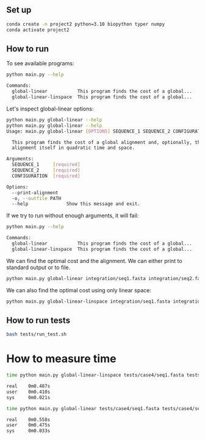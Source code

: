 

## Set up

``` bash
conda create -n project2 python=3.10 biopython typer numpy
conda activate project2
```

## How to run

To see available programs: 
``` bash
python main.py --help

Commands:
  global-linear           This program finds the cost of a global...
  global-linear-linspace  This program finds the cost of a global...
```

Let's inspect global-linear options:

``` bash
python main.py global-linear --help
python main.py global-linear --help
Usage: main.py global-linear [OPTIONS] SEQUENCE_1 SEQUENCE_2 CONFIGURATION

  This program finds the cost of a global alignment and, optionally, the
  alignment itself in quadratic time and space.

Arguments:
  SEQUENCE_1     [required]
  SEQUENCE_2     [required]
  CONFIGURATION  [required]

Options:
  --print-alignment
  -o, --outfile PATH
  --help              Show this message and exit.
```

If we try to run without enough arguments, it will fail:

``` bash
python main.py --help

Commands:
  global-linear           This program finds the cost of a global...
  global-linear-linspace  This program finds the cost of a global...
```

We can find the optimal cost and the alignment. We can either print to standard output or to file. 

``` bash
python main.py global-linear integration/seq1.fasta integration/seq2.fasta integration/setting.conf --print-alignment
```


We can also find the optimal cost using only linear space:

``` bash
python main.py global-linear-linspace integration/seq1.fasta integration/seq2.fasta integration/setting.conf
```

## How to run tests

``` bash
bash tests/run_test.sh
```

# How to measure time

``` bash
time python main.py global-linear-linspace tests/case4/seq1.fasta tests/case4/seq2.fasta tests/case4/file.conf

real    0m0.487s
user    0m0.410s
sys     0m0.021s
```

``` bash
time python main.py global-linear tests/case4/seq1.fasta tests/case4/seq2.fasta tests/case4/file.conf

real    0m0.558s
user    0m0.475s
sys     0m0.033s
```